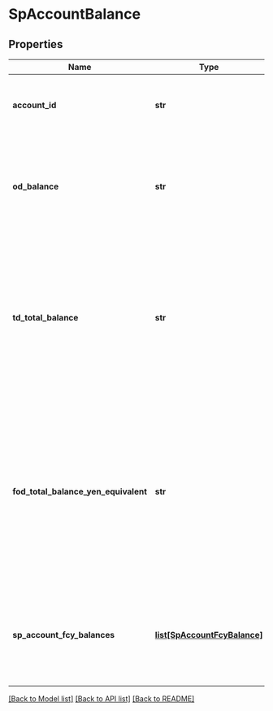 # SpAccountBalance

## Properties
Name | Type | Description | Notes
------------ | ------------- | ------------- | -------------
**account_id** | **str** | 口座ID 半角英数字 つかいわけ口座を識別するID  | 
**od_balance** | **str** | 円普通預金残高 半角数字　マイナス含む 該当しない場合は項目自体を設定しません  | [optional] 
**td_total_balance** | **str** | 円定期預金（総額） 半角数字　マイナス含む つかいわけ口座に紐付いた、円定期預金の総残高 該当しない場合は項目自体を設定しません  | [optional] 
**fod_total_balance_yen_equivalent** | **str** | 外貨普通預金（総評価額） 半角数字　マイナス含む つかいわけ口座に紐付いた、外貨普通預金の総残高を円に換算した額 該当しない場合は項目自体を設定しません  | [optional] 
**sp_account_fcy_balances** | [**list[SpAccountFcyBalance]**](SpAccountFcyBalance.md) | つかわけ口座外貨残高情報リスト 該当する情報が無い場合は、空のリストを返却します  | [optional] 

[[Back to Model list]](../README.md#documentation-for-models) [[Back to API list]](../README.md#documentation-for-api-endpoints) [[Back to README]](../README.md)


